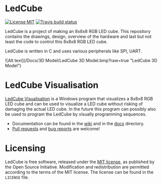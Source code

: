 LedCube
=======

[![License MIT][badge-license]][license]
[![Travis build status][badge-travis]][travis]

LedCube is a project of making an 8x8x8 RGB LED cube. This repository contains the drawings, design, overview of the hardware and last but not least the code to control this 8x8x8 RGB LED cube.

LedCube is written in C and uses various peripherals like SPI, UART.

![Alt text](/Docs/3D Model/LedCube 3D Model.bmp?raw=true "LedCube 3D Model")

LedCube Visualisation
=====================
[LedCube Visualisation](https://github.com/vidavidorra/LedCube-Visualisation/) is a Windows program that visualizes a 8x8x8 RGB LED cube and can be used to visualize a LED cube without risking of damaging the actual LED cube. In the future this program can possibly also be used to program the LedCube by visually programming sequences.<br />

- Documentation can be found in the [wiki](https://github.com/vidavidorra/LedCube/wiki) and in the [docs](Docs) directory.
- [Pull requests](https://github.com/vidavidorra/LedCube/pulls) and [bug reports](https://github.com/vidavidorra/LedCube/issues) are welcome!

Licensing
=========
LedCube is free software, released under the [MIT license](http://opensource.org/licenses/MIT), as published by the Open Source Initiative.
Modification and redistribution are permitted according to the terms of the MIT license.
The license can be found in the `LICENSE` file.

[badge-license]: https://img.shields.io/badge/license-MIT-blue.svg
[license]: https://github.com/vidavidorra/LedCube/blob/master/LICENSE
[badge-travis]: https://travis-ci.org/vidavidorra/LedCube.svg
[travis]: https://travis-ci.org/vidavidorra/LedCube
